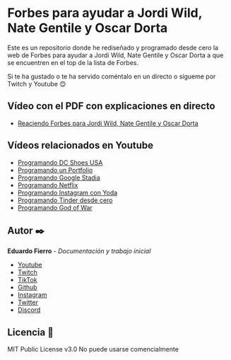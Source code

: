 # Forbes para ayudar a Jordi Wild, Nate Gentile y Oscar Dorta
Este es un repositorio donde he rediseñado y programado desde cero la web de Forbes para ayudar a Jordi Wild, Nate Gentile y Oscar Dorta a que se encuentren en el top de la lista de Forbes.

Si te ha gustado o te ha servido coméntalo en un directo o sígueme por Twitch y Youtube 😊

## Vídeo con el PDF con explicaciones en directo
* [Reaciendo Forbes para Jordi Wild, Nate Gentile y Oscar Dorta](https://youtu.be/1XLUnHviqxI)

## Vídeos relacionados en Youtube
* [Programando DC Shoes USA ](https://youtu.be/nUu--X0mmlo)
* [Programando un Portfolio ](https://youtu.be/XAwXz2w3vlg)
* [Programando Google Stadia ](https://youtu.be/LtyWVeFE4uM)
* [Programando Netflix ](https://youtu.be/WCUASu4V258)
* [Programando Instagram con Yoda ](https://youtu.be/JWV2rgTnbFQ)
* [Programando Tinder desde cero ](https://youtu.be/L6u094Hrzyo)
* [Programando God of War ](https://youtu.be/YV8PON9MVl8)

## Autor ✒️

**Eduardo Fierro** - *Documentación y trabajo inicial*

* [Youtube](https://youtube.com/EduardoFierroPro?sub_confirmation=1)
* [Twitch](https://twitch.tv/eduardofierropro)
* [TikTok](https://www.tiktok.com/@eduardofierro.pro?)
* [Github](https://github.com/eduardofierropro)
* [Instagram](https://instagram.com/eduardofierro.pro)
* [Twitter](https://twitter.com/edfierropro)
* [Discord](https://discord.gg/t4Txush)

## Licencia 📄

MIT Public License v3.0
No puede usarse comencialmente
